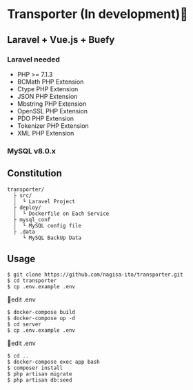 # Transporter (In development):beginner:
## Laravel + Vue.js + Buefy

### Laravel needed
- PHP >= 7.1.3
- BCMath PHP Extension
- Ctype PHP Extension
- JSON PHP Extension
- Mbstring PHP Extension
- OpenSSL PHP Extension
- PDO PHP Extension
- Tokenizer PHP Extension
- XML PHP Extension

### MySQL v8.0.x

## Constitution
```
transporter/  
  ├ src/
  │  └ Laravel Project
  ├ deploy/
  │  └ Dockerfile on Each Service
  ├ mysql_conf
  │  └ MySQL config file
  ├ .data
     └ MySQL BackUp Data
```

## Usage
```
$ git clone https://github.com/nagisa-ito/transporter.git
$ cd transporter
$ cp .env.example .env
```
:memo:edit .env

```
$ docker-compose build
$ docker-compose up -d
$ cd server
$ cp .env.example .env
```
:memo:edit .env

```
$ cd ..
$ docker-compose exec app bash
$ composer install
$ php artisan migrate
$ php artisan db:seed
```
